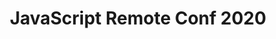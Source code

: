 ---
title: JavaScript Remote Conf 2020
description: Online Conference about JavaScript by JavaScript Experts
topic: JavaScript and Front-End Development
keywords: JavaScript, HTML, CSS, Front-End, JS, Conference, Learning, Keeping Current
layout: layouts/conference.njk
start_date: 2020-05-07
end_date: 2020-05-08
registration_url: https://www.eventbrite.com/preview?eid=98023215075
hero_image: /images/conferences/laptop.jpg
---